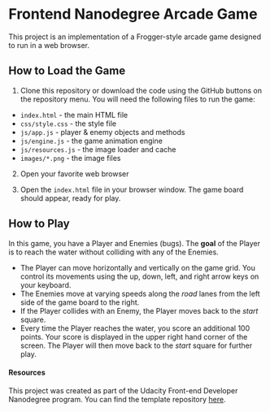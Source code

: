# Frontend Nanodegree Arcade Game

This project is an implementation of a Frogger-style arcade game designed to run in a web browser.

## How to Load the Game

1. Clone this repository or download the code using the GitHub buttons on the repository menu. You will need the following files to run the game:

  * ```index.html``` - the main HTML file
  * ```css/style.css``` - the style file
  * ```js/app.js``` - player & enemy objects and methods
  * ```js/engine.js``` - the game animation engine
  * ```js/resources.js``` - the image loader and cache
  * ```images/*.png``` - the image files

2. Open your favorite web browser

3. Open the ```index.html``` file in your browser window. The game board should appear, ready for play.

## How to Play

In this game, you have a Player and Enemies (bugs). The **goal** of the Player is to reach the water without colliding with any of the Enemies.

* The Player can move horizontally and vertically on the game grid. You control its movements using the up, down, left, and right arrow keys on your keyboard.
* The Enemies move at varying speeds along the _road_ lanes from the left side of the game board to the right.
* If the Player collides with an Enemy, the Player moves back to the _start_ square.
* Every time the Player reaches the water, you score an additional 100 points. Your score is displayed in the upper right hand corner of the screen. The Player will then move back to the _start_ square for further play.

#### Resources

This project was created as part of the Udacity Front-end Developer Nanodegree program. You can find the template repository [here](https://github.com/udacity/frontend-nanodegree-arcade-game).
